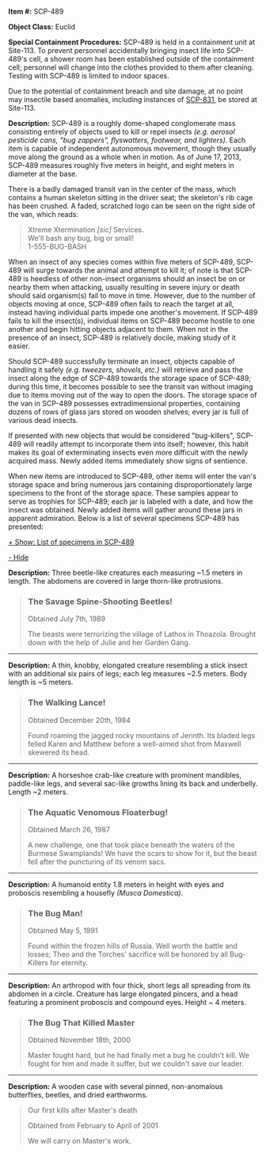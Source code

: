 **Item #:** SCP-489

**Object Class:** Euclid

**Special Containment Procedures:** SCP-489 is held in a containment unit at Site-113. To prevent personnel accidentally bringing insect life into SCP-489's cell, a shower room has been established outside of the containment cell; personnel will change into the clothes provided to them after cleaning. Testing with SCP-489 is limited to indoor spaces.

Due to the potential of containment breach and site damage, at no point may insectile based anomalies, including instances of [SCP-831](/scp-831), be stored at Site-113.

**Description:** SCP-489 is a roughly dome-shaped conglomerate mass consisting entirely of objects used to kill or repel insects _(e.g. aerosol pesticide cans, "bug zappers", flyswatters, footwear, and lighters)_. Each item is capable of independent autonomous movement, though they usually move along the ground as a whole when in motion. As of June 17, 2013, SCP-489 measures roughly five meters in height, and eight meters in diameter at the base.

There is a badly damaged transit van in the center of the mass, which contains a human skeleton sitting in the driver seat; the skeleton's rib cage has been crushed. A faded, scratched logo can be seen on the right side of the van, which reads:

> Xtreme Xtermination _\[sic\]_ Services.  
> We'll bash any bug, big or small!  
> 1-555-BUG-BASH

When an insect of any species comes within five meters of SCP-489, SCP-489 will surge towards the animal and attempt to kill it; of note is that SCP-489 is heedless of other non-insect organisms should an insect be on or nearby them when attacking, usually resulting in severe injury or death should said organism(s) fail to move in time. However, due to the number of objects moving at once, SCP-489 often fails to reach the target at all, instead having individual parts impede one another's movement. If SCP-489 fails to kill the insect(s), individual items on SCP-489 become hostile to one another and begin hitting objects adjacent to them. When not in the presence of an insect, SCP-489 is relatively docile, making study of it easier.

Should SCP-489 successfully terminate an insect, objects capable of handling it safely _(e.g. tweezers, shovels, etc.)_ will retrieve and pass the insect along the edge of SCP-489 towards the storage space of SCP-489; during this time, it becomes possible to see the transit van without imaging due to items moving out of the way to open the doors. The storage space of the van in SCP-489 possesses extradimensional properties, containing dozens of rows of glass jars stored on wooden shelves; every jar is full of various dead insects.

If presented with new objects that would be considered "bug-killers", SCP-489 will readily attempt to incorporate them into itself; however, this habit makes its goal of exterminating insects even more difficult with the newly acquired mass. Newly added items immediately show signs of sentience.

When new items are introduced to SCP-489, other items will enter the van's storage space and bring numerous jars containing disproportionately large specimens to the front of the storage space. These samples appear to serve as trophies for SCP-489; each jar is labeled with a date, and how the insect was obtained. Newly added items will gather around these jars in apparent admiration. Below is a list of several specimens SCP-489 has presented:

[+ Show: List of specimens in SCP-489](javascript:;)

[\- Hide](javascript:;)

**Description:** Three beetle-like creatures each measuring ~1.5 meters in length. The abdomens are covered in large thorn-like protrusions.

> ### The Savage Spine-Shooting Beetles!
> 
> Obtained July 7th, 1989
> 
> The beasts were terrorizing the village of Lathos in Thoazola. Brought down with the help of Julie and her Garden Gang.

* * *

**Description:** A thin, knobby, elongated creature resembling a stick insect with an additional six pairs of legs; each leg measures ~2.5 meters. Body length is ~5 meters.

> ### The Walking Lance!
> 
> Obtained December 20th, 1984
> 
> Found roaming the jagged rocky mountains of Jerinth. Its bladed legs felled Karen and Matthew before a well-aimed shot from Maxwell skewered its head.

* * *

**Description:** A horseshoe crab-like creature with prominent mandibles, paddle-like legs, and several sac-like growths lining its back and underbelly. Length ~2 meters.

> ### The Aquatic Venomous Floaterbug!
> 
> Obtained March 26, 1987
> 
> A new challenge, one that took place beneath the waters of the Burmese Swamplands! We have the scars to show for it, but the beast fell after the puncturing of its venom sacs.

* * *

**Description:** A humanoid entity 1.8 meters in height with eyes and proboscis resembling a housefly _(Musca Domestica)_.

> ### The Bug Man!
> 
> Obtained May 5, 1991
> 
> Found within the frozen hills of Russia. Well worth the battle and losses; Theo and the Torches' sacrifice will be honored by all Bug-Killers for eternity.

* * *

**Description:** An arthropod with four thick, short legs all spreading from its abdomen in a circle. Creature has large elongated pincers, and a head featuring a prominent proboscis and compound eyes. Height ~ 4 meters.

> ### The Bug That Killed Master
> 
> Obtained November 18th, 2000
> 
> Master fought hard, but he had finally met a bug he couldn't kill. We fought for him and made it suffer, but we couldn't save our leader.

* * *

**Description:** A wooden case with several pinned, non-anomalous butterflies, beetles, and dried earthworms.

> Our first kills after Master's death
> 
> Obtained from February to April of 2001
> 
> We will carry on Master's work.